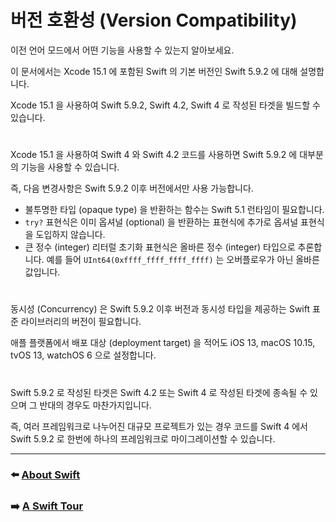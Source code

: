 # 버전 호환성 (Version Compatibility)

이전 언어 모드에서 어떤 기능을 사용할 수 있는지 알아보세요.

이 문서에서는 Xcode 15.1 에 포함된 Swift 의 기본 버전인 Swift 5.9.2 에 대해 설명합니다.

Xcode 15.1 을 사용하여 Swift 5.9.2, Swift 4.2, Swift 4 로 작성된 타겟을 빌드할 수 있습니다.

#

Xcode 15.1 을 사용하여 Swift 4 와 Swift 4.2 코드를 사용하면 Swift 5.9.2 에 대부분의 기능을 사용할 수 있습니다.

즉, 다음 변경사항은 Swift 5.9.2 이후 버전에서만 사용 가능합니다.

- 불투명한 타입 (opaque type) 을 반환하는 함수는 Swift 5.1 런타임이 필요합니다.
- `try?` 표현식은 이미 옵셔널 (optional) 을 반환하는 표현식에 추가로 옵셔널 표현식을 도입하지 않습니다.
- 큰 정수 (integer) 리터럴 초기화 표현식은 올바른 정수 (integer) 타입으로 추론합니다. 예를 들어 `UInt64(0xffff_ffff_ffff_ffff)` 는 오버플로우가 아닌 올바른 값입니다.

#

동시성 (Concurrency) 은 Swift 5.9.2 이후 버전과 동시성 타입을 제공하는 Swift 표준 라이브러리의 버전이 필요합니다.

애플 플랫폼에서 배포 대상 (deployment target) 을 적어도 iOS 13, macOS 10.15, tvOS 13, watchOS 6 으로 설정합니다.

#

Swift 5.9.2 로 작성된 타겟은 Swift 4.2 또는 Swift 4 로 작성된 타겟에 종속될 수 있으며 그 반대의 경우도 마찬가지입니다.

즉, 여러 프레임워크로 나누어진 대규모 프로젝트가 있는 경우 코드를 Swift 4 에서 Swift 5.9.2 로 한번에 하나의 프레임워크로 마이그레이션할 수 있습니다.

***
### ⬅️ [About Swift](https://github.com/Developer-Nova/Swift-Documentation/blob/main/Swift%20Documentation/1.Welcome%20to%20Swift/1.About%20Swift.md)

###  ➡️ [A Swift Tour](https://github.com/Developer-Nova/Swift-Documentation/blob/main/Swift%20Documentation/1.Welcome%20to%20Swift/3.A%20Swift%20Tour.md)
